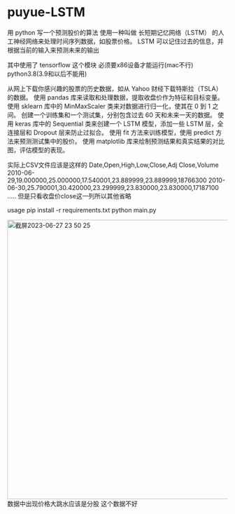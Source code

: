 # puyue-LSTM
用 python 写一个预测股价的算法
使用一种叫做 长短期记忆网络（LSTM） 的人工神经网络来处理时间序列数据，如股票价格。
LSTM 可以记住过去的信息，并根据当前的输入来预测未来的输出

其中使用了 tensorflow 这个模块 必须要x86设备才能运行(mac不行)
python3.8(3.9和以后不能用)

从网上下载你感兴趣的股票的历史数据，如从 Yahoo 财经下载特斯拉（TSLA）的数据。
使用 pandas 库来读取和处理数据，提取收盘价作为特征和目标变量。
使用 sklearn 库中的 MinMaxScaler 类来对数据进行归一化，使其在 0 到 1 之间。
创建一个训练集和一个测试集，分别包含过去 60 天和未来一天的数据。
使用 keras 库中的 Sequential 类来创建一个 LSTM 模型，添加一些 LSTM 层，全连接层和 Dropout 层来防止过拟合。
使用 fit 方法来训练模型，使用 predict 方法来预测测试集中的股价。
使用 matplotlib 库来绘制预测结果和真实结果的对比图，评估模型的表现。

实际上CSV文件应该是这样的
Date,Open,High,Low,Close,Adj Close,Volume
2010-06-29,19.000000,25.000000,17.540001,23.889999,23.889999,18766300
2010-06-30,25.790001,30.420000,23.299999,23.830000,23.830000,17187100
.....
但是只看收盘价close这一列所以其他省略

usage
pip install -r requirements.txt 
python main.py

<img width="637" alt="截屏2023-06-27 23 50 25" src="https://github.com/yue-pu/puyue-LSTM/assets/117700148/e1c4afc2-3d46-4257-8f74-09bab7569b30">
数据中出现价格大跳水应该是分股 这个数据不好
